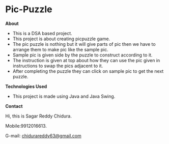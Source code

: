 # Pic-Puzzle
**About**
- This is a DSA based project.
- This project is about creating picpuzzle game.
- The pic puzzle is nothing but it will give parts of pic then we have to arrange them to make pic like the sample pic.
- Sample pic is given side by the puzzle to construct according to it. 
- The instruction is given at top about how they can use the pic given in instructions to swap the pics adjacent to it.
- After completing the puzzle they can click on sample pic to get the next puzzle.

**Technologies Used**

- This project is made using Java and Java Swing.

**Contact**

Hi, this is Sagar Reddy Chidura.

Mobile:9912016613.

G-mail: chidurareddy63@gmail.com
